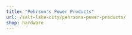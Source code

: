 ```yaml
---
title: "Pehrson's Power Products"
url: /salt-lake-city/pehrsons-power-products/
shop: hardware
---
```

